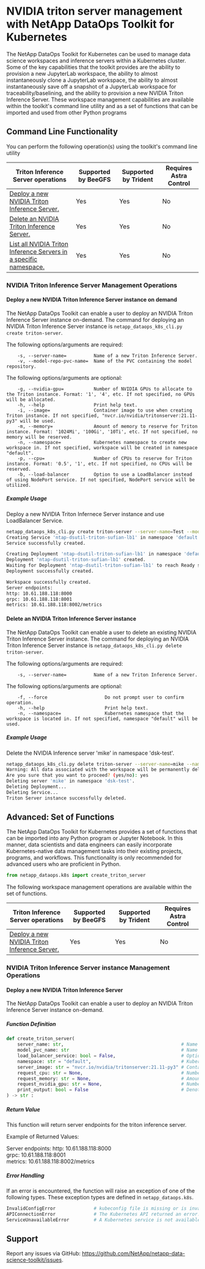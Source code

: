 # NVIDIA triton server management with NetApp DataOps Toolkit for Kubernetes

The NetApp DataOps Toolkit for Kubernetes can be used to manage data science workspaces and inference servers within a Kubernetes cluster. Some of the key capabilities that the toolkit provides are the ability to provision a new JupyterLab workspace, the ability to almost instantaneously clone a JupyterLab workspace, the ability to almost instantaneously save off a snapshot of a JupyterLab workspace for traceability/baselining, and the ability to provision a new NVIDIA Triton Inference Server. These workspace management capabilities are available within the toolkit's command line utility and as a set of functions that can be imported and used from other Python programs

<a name="command-line-functionality"></a>

## Command Line Functionality

You can perform the following operation(s) using the toolkit's command line utility

| Triton Inference Server operations                                                   | Supported by BeeGFS | Supported by Trident | Requires Astra Control |
| ------------------------------------------------------------------------------------ | ------------------- | -------------------- | ---------------------- |
| [Deploy a new NVIDIA Triton Inference Server.](#lib-create-triton-server)            | Yes                 | Yes                  | No                     |
| [Delete an NVIDIA Triton Inference Server.](#lib-delete-triton-server)               | Yes                 | Yes                  | No                     |
| [List all NVIDIA Triton Inference Servers in a specific namespace.](#lib-list-triton)| Yes                 | Yes                  | No                     |

### NVIDIA Triton Inference Server Management Operations

<a name="cli-create-triton-server"></a>

#### Deploy a new NVIDIA Triton Inference Server instance on demand

The NetApp DataOps Toolkit can enable a user to deploy an NVIDIA Triton Inference Server instance on-demand. The command for deploying an NVIDIA Triton Inference Server instance is `netapp_dataops_k8s_cli.py create triton-server`.

The following options/arguments are required:

```
    -s, --server-name=          Name of a new Triton Inference Server.
    -v, --model-repo-pvc-name=  Name of the PVC containing the model repository.
```

The following options/arguments are optional:

```
    -g, --nvidia-gpu=           Number of NVIDIA GPUs to allocate to the Triton instance. Format: '1', '4', etc. If not specified, no GPUs will be allocated.
    -h, --help                  Print help text.
    -i, --image=                Container image to use when creating Triton instance. If not specified, "nvcr.io/nvidia/tritonserver:21.11-py3" will be used.
    -m, --memory=               Amount of memory to reserve for Triton instance. Format: '1024Mi', '100Gi', '10Ti', etc. If not specified, no memory will be reserved.
    -n, --namespace=            Kubernetes namespace to create new workspace in. If not specified, workspace will be created in namespace "default".
    -p, --cpu=                  Number of CPUs to reserve for Triton instance. Format: '0.5', '1', etc. If not specified, no CPUs will be reserved.
    -b, --load-balancer         Option to use a LoadBalancer instead of using NodePort service. If not specified, NodePort service will be utilized.
```

##### Example Usage

Deploy a new NVIDIA Triton Infernece Server instance and use LoadBalancer Service.

```sh
netapp_dataops_k8s_cli.py create triton-server --server-name=Test --model-repo-pvc-name=model-pvc --load-balancer
Creating Service 'ntap-dsutil-triton-sufian-lb1' in namespace 'default'.
Service successfully created.

Creating Deployment 'ntap-dsutil-triton-sufian-lb1' in namespace 'default'.
Deployment 'ntap-dsutil-triton-sufian-lb1' created.
Waiting for Deployment 'ntap-dsutil-triton-sufian-lb1' to reach Ready state.
Deployment successfully created.

Workspace successfully created.
Server endpoints:
http: 10.61.188.118:8000
grpc: 10.61.188.118:8001
metrics: 10.61.188.118:8002/metrics
```

<a name="cli-delete-triton-server"></a>

#### Delete an NVIDIA Triton Inference Server instance 

The NetApp DataOps Toolkit can enable a user to delete an existing NVIDIA Triton Inference Server instance. The command for deploying an NVIDIA Triton Inference Server instance is `netapp_dataops_k8s_cli.py delete triton-server`.

The following options/arguments are required:

```
    -s, --server-name=          Name of a new Triton Inference Server.
```

The following options/arguments are optional:

```
    -f, --force                     Do not prompt user to confirm operation.
    -h, --help                      Print help text.
    -n, --namespace=                Kubernetes namespace that the workspace is located in. If not specified, namespace "default" will be used.
```
##### Example Usage

Delete the NVIDIA Inference server 'mike' in namespace 'dsk-test'.

```sh
netapp_dataops_k8s_cli.py delete triton-server --server-name=mike --namespace=dsk-test
Warning: All data associated with the workspace will be permanently deleted.
Are you sure that you want to proceed? (yes/no): yes
Deleting server 'mike' in namespace 'dsk-test'.
Deleting Deployment...
Deleting Service...
Triton Server instance successfully deleted.
```
<a name="cli-list-triton"></a>


<a name="library-of-functions"></a>

## Advanced: Set of Functions

The NetApp DataOps Toolkit for Kubernetes provides a set of functions that can be imported into any Python program or Jupyter Notebook. In this manner, data scientists and data engineers can easily incorporate Kubernetes-native data management tasks into their existing projects, programs, and workflows. This functionality is only recommended for advanced users who are proficient in Python.

```py
from netapp_dataops.k8s import create_triton_server
```

The following workspace management operations are available within the set of functions.

| Triton Inference Server operations                                                   | Supported by BeeGFS | Supported by Trident | Requires Astra Control |
| ------------------------------------------------------------------------------------ | ------------------- | -------------------- | ---------------------- |
| [Deploy a new NVIDIA Triton Inference Server.](#lib-create-triton-server)            | Yes                 | Yes                  | No                     |

### NVIDIA Triton Inference Server instance Management Operations

<a name="lib-create-triton-server"></a>

#### Deploy a new NVIDIA Triton Inference Server

The NetApp DataOps Toolkit can enable a user to deploy an NVIDIA Triton Inference Server instance on-demand.


##### Function Definition

```py
def create_triton_server(
    server_name: str,                                           # Name of the Triton Infernce Server Instance (required).
    model_pvc_name: str                                         # Name of the PVC containing the model repository.
    load_balancer_service: bool = False,                        # Option to use a LoadBalancer instead of using NodePort service. If not specified, NodePort service will be utilized.
    namespace: str = "default",                                 # Kubernetes namespace to create new workspace in. If not specified, workspace will be created in namespace "default".
    server_image: str = "nvcr.io/nvidia/tritonserver:21.11-py3" # Container image to use when creating instance. If not specified, "nvcr.io/nvidia/tritonserver:21.11-py3" will be used.
    request_cpu: str = None,                                    # Number of CPUs to reserve for Triton instance. Format: '0.5', '1', etc. If not specified, no CPUs will be reserved.
    request_memory: str = None,                                 # Amount of memory to reserve for Triton instance. Format: '1024Mi', '100Gi', '10Ti', etc. If not specified, no memory will be reserved.
    request_nvidia_gpu: str = None,                             # Number of NVIDIA GPUs to allocate to Triton instance. Format: '1', '4', etc. If not specified, no GPUs will be allocated.
    print_output: bool = False                                  # Denotes whether or not to print messages to the console during execution.
) -> str :
```

##### Return Value

This function will return server endpoints for the triton inference server.

Example of Returned Values:

Server endpoints:
http: 10.61.188.118:8000  
grpc: 10.61.188.118:8001  
metrics: 10.61.188.118:8002/metrics  

##### Error Handling

If an error is encountered, the function will raise an exception of one of the following types. These exception types are defined in `netapp_dataops.k8s`.

```py
InvalidConfigError              # kubeconfig file is missing or is invalid.
APIConnectionError              # The Kubernetes API returned an error.
ServiceUnavailableError         # A Kubernetes service is not available.
```
## Support

Report any issues via GitHub: https://github.com/NetApp/netapp-data-science-toolkit/issues.
